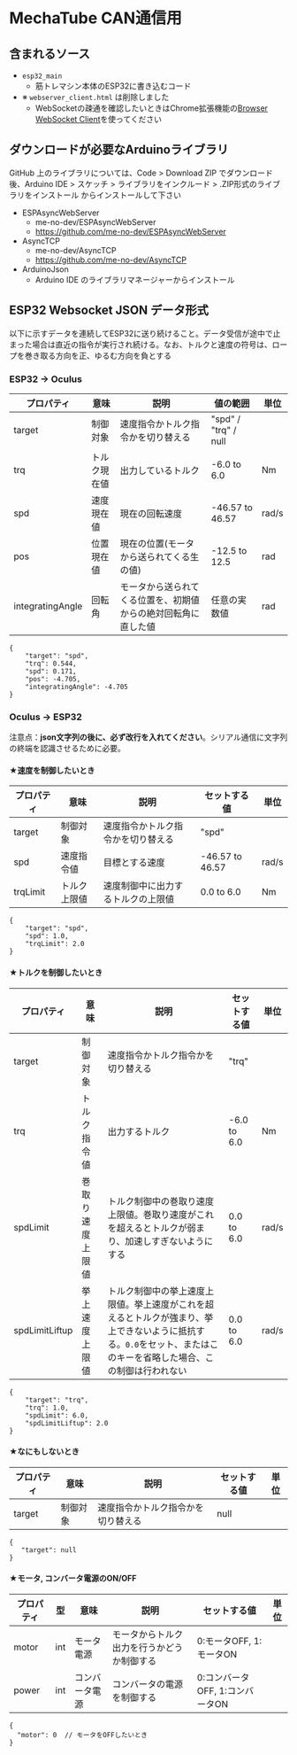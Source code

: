 # MechaTube CAN通信用

## 含まれるソース
- `esp32_main`
  - 筋トレマシン本体のESP32に書き込むコード
- ※ `webserver_client.html` は削除しました
  - WebSocketの疎通を確認したいときはChrome拡張機能の[Browser WebSocket Client](https://chrome.google.com/webstore/detail/browser-websocket-client/mdmlhchldhfnfnkfmljgeinlffmdgkjo?hl=ja)を使ってください
## ダウンロードが必要なArduinoライブラリ
GitHub 上のライブラリについては、Code > Download ZIP でダウンロード後、Arduino IDE > スケッチ > ライブラリをインクルード > .ZIP形式のライブラリをインストール からインストールして下さい

- ESPAsyncWebServer
  - me-no-dev/ESPAsyncWebServer
  - https://github.com/me-no-dev/ESPAsyncWebServer
- AsyncTCP
  - me-no-dev/AsyncTCP
  - https://github.com/me-no-dev/AsyncTCP
- ArduinoJson
  - Arduino IDE のライブラリマネージャーからインストール

## ESP32 Websocket JSON データ形式
以下に示すデータを連続してESP32に送り続けること。データ受信が途中で止まった場合は直近の指令が実行され続ける。なお、トルクと速度の符号は、ロープを巻き取る方向を正、ゆるむ方向を負とする

### ESP32 -> Oculus
|プロパティ|意味|説明|値の範囲|単位|
|---|---|---|---|---|
|target|制御対象|速度指令かトルク指令かを切り替える|"spd" / "trq" / null||
|trq|トルク現在値|出力しているトルク|-6.0 to 6.0|Nm|
|spd|速度現在値|現在の回転速度|-46.57 to 46.57|rad/s|
|pos|位置現在値|現在の位置(モータから送られてくる生の値)|-12.5 to 12.5|rad|
|integratingAngle|回転角|モータから送られてくる位置を、初期値からの絶対回転角に直した値|任意の実数値|rad
```jsonc
{
    "target": "spd",
    "trq": 0.544,
    "spd": 0.171,
    "pos": -4.705,
    "integratingAngle": -4.705
}
```

### Oculus -> ESP32
注意点：**json文字列の後に、必ず改行を入れてください**。シリアル通信に文字列の終端を認識させるために必要。
#### ★速度を制御したいとき
|プロパティ|意味|説明|セットする値|単位|
|---|---|---|---|---|
|target|制御対象|速度指令かトルク指令かを切り替える|"spd"||
|spd|速度指令値|目標とする速度|-46.57 to 46.57|rad/s|
|trqLimit|トルク上限値|速度制御中に出力するトルクの上限値|0.0 to 6.0|Nm|
```jsonc
{
    "target": "spd",
    "spd": 1.0,
    "trqLimit": 2.0
}
```

#### ★トルクを制御したいとき
|プロパティ|意味|説明|セットする値|単位|
|---|---|---|---|---|
|target|制御対象|速度指令かトルク指令かを切り替える|"trq"||
|trq|トルク指令値|出力するトルク|-6.0 to 6.0|Nm|
|spdLimit|巻取り速度上限値|トルク制御中の巻取り速度上限値。巻取り速度がこれを超えるとトルクが弱まり、加速しすぎないようにする|0.0 to 6.0|rad/s|
|spdLimitLiftup|挙上速度上限値|トルク制御中の挙上速度上限値。挙上速度がこれを超えるとトルクが強まり、挙上できないように抵抗する。`0.0`をセット、またはこのキーを省略した場合、この制御は行われない|0.0 to 6.0|rad/s|
```jsonc
{
    "target": "trq",
    "trq": 1.0,
    "spdLimit": 6.0,
    "spdLimitLiftup": 2.0
}
```

#### ★なにもしないとき
|プロパティ|意味|説明|セットする値|単位|
|---|---|---|---|---|
|target|制御対象|速度指令かトルク指令かを切り替える|null||
```jsonc
{
   "target": null
}
```

#### ★モータ, コンバータ電源のON/OFF
|プロパティ|型|意味|説明|セットする値|単位|
|---|---|---|---|---|---|
|motor|int|モータ電源|モータからトルク出力を行うかどうか制御する|0:モータOFF, 1:モータON||
|power|int|コンバータ電源|コンバータの電源を制御する|0:コンバータOFF, 1:コンバータON||
```jsonc
{
  "motor": 0  // モータをOFFしたいとき
}
```